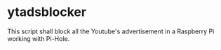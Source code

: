 # ytadsblocker
This script shall block all the Youtube's advertisement in a Raspberry Pi working with Pi-Hole.
